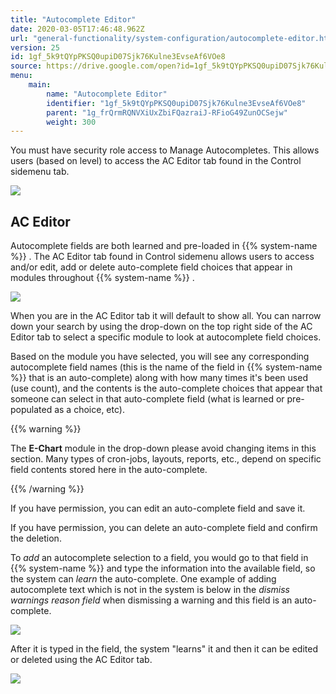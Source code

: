```yaml
---
title: "Autocomplete Editor"
date: 2020-03-05T17:46:48.962Z
url: "general-functionality/system-configuration/autocomplete-editor.html"
version: 25
id: 1gf_5k9tQYpPKSQ0upiD07Sjk76Kulne3EvseAf6VOe8
source: https://drive.google.com/open?id=1gf_5k9tQYpPKSQ0upiD07Sjk76Kulne3EvseAf6VOe8
menu:
    main:
        name: "Autocomplete Editor"
        identifier: "1gf_5k9tQYpPKSQ0upiD07Sjk76Kulne3EvseAf6VOe8"
        parent: "1g_frQrmRQNVXiUxZbiFQazraiJ-RFioG49ZunOCSejw"
        weight: 300
---
```

You must have security role access to Manage Autocompletes. This allows users (based on level) to access the AC Editor tab found in the Control sidemenu tab.

![](../../external_files/f42f2220f7b2a9179e894c71766f80fe.png)

## AC Editor

Autocomplete fields are both learned and pre-loaded in {{% system-name %}} . The AC Editor tab found in Control sidemenu allows users to access and/or edit, add or delete auto-complete field choices that appear in modules throughout {{% system-name %}} .

![](../../external_files/e0428535575e3b9f48881901f945939b.png)

When you are in the AC Editor tab it will default to show all. You can narrow down your search by using the drop-down on the top right side of the AC Editor tab to select a specific module to look at autocomplete field choices.

Based on the module you have selected, you will see any corresponding autocomplete field names (this is the name of the field in {{% system-name %}} that is an auto-complete) along with how many times it's been used (use count), and the contents is the auto-complete choices that appear that someone can select in that auto-complete field (what is learned or pre-populated as a choice, etc).

{{% warning %}}

The **E-Chart** module in the drop-down please avoid changing items in this section. Many types of cron-jobs, layouts, reports, etc., depend on specific field contents stored here in the auto-complete.

{{% /warning %}}


If you have permission, you can edit an auto-complete field and save it.

If you have permission, you can delete an auto-complete field and confirm the deletion.

To *add* an autocomplete selection to a field, you would go to that field in {{% system-name %}} and type the information into the available field, so the system can *learn* the auto-complete. One example of adding autocomplete text which is not in the system is below in the *dismiss warnings* *reason field* when dismissing a warning and this field is an auto-complete.

![](../../external_files/393dbd67f6d010ae4cfbbc4f22a83adc.png)

After it is typed in the field, the system "learns" it and then it can be edited or deleted using the AC Editor tab.

![](../../external_files/011e93a42b25788e2e55a539443e7909.png)

